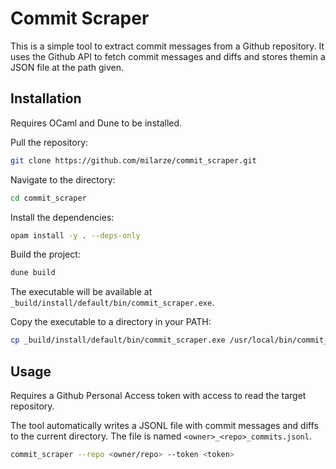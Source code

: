 # Commit Scraper

This is a simple tool to extract commit messages from a Github repository.
It uses the Github API to fetch commit messages and diffs and stores themin
a JSON file at the path given.

## Installation

Requires OCaml and Dune to be installed.

Pull the repository:

```bash
git clone https://github.com/milarze/commit_scraper.git
```

Navigate to the directory:

```bash
cd commit_scraper
```

Install the dependencies:

```bash
opam install -y . --deps-only
```

Build the project:

```bash
dune build
```

The executable will be available at `_build/install/default/bin/commit_scraper.exe`.

Copy the executable to a directory in your PATH:

```bash
cp _build/install/default/bin/commit_scraper.exe /usr/local/bin/commit_scraper
```

## Usage

Requires a Github Personal Access token with access to read the target
repository.

The tool automatically writes a JSONL file with commit messages and diffs
to the current directory. The file is named `<owner>_<repo>_commits.jsonl`.

```bash
commit_scraper --repo <owner/repo> --token <token>
```


